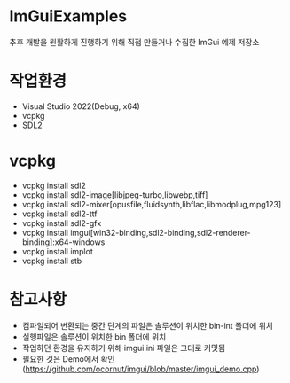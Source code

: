 # ImGuiExamples
추후 개발을 원활하게 진행하기 위해 직접 만들거나 수집한 ImGui 예제 저장소

# 작업환경
- Visual Studio 2022(Debug, x64)
- vcpkg
- SDL2

# vcpkg
- vcpkg install sdl2
- vcpkg install sdl2-image[libjpeg-turbo,libwebp,tiff]
- vcpkg install sdl2-mixer[opusfile,fluidsynth,libflac,libmodplug,mpg123]
- vcpkg install sdl2-ttf
- vcpkg install sdl2-gfx
- vcpkg install imgui[win32-binding,sdl2-binding,sdl2-renderer-binding]:x64-windows
- vcpkg install implot
- vcpkg install stb

# 참고사항
- 컴파일되어 변환되는 중간 단계의 파일은 솔루션이 위치한 bin-int 폴더에 위치
- 실행파일은 솔루션이 위치한 bin 폴더에 위치
- 작업하던 환경을 유지하기 위해 imgui.ini 파일은 그대로 커밋됨
- 필요한 것은 Demo에서 확인(https://github.com/ocornut/imgui/blob/master/imgui_demo.cpp)
